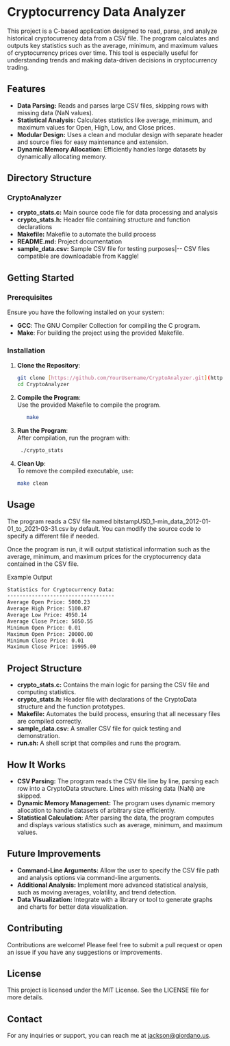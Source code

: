 # Cryptocurrency Data Analyzer

This project is a C-based application designed to read, parse, and analyze historical cryptocurrency data from a CSV file. The program calculates and outputs key statistics such as the average, minimum, and maximum values of cryptocurrency prices over time. This tool is especially useful for understanding trends and making data-driven decisions in cryptocurrency trading.

## Features

- **Data Parsing:** Reads and parses large CSV files, skipping rows with missing data (NaN values).
- **Statistical Analysis:** Calculates statistics like average, minimum, and maximum values for Open, High, Low, and Close prices.
- **Modular Design:** Uses a clean and modular design with separate header and source files for easy maintenance and extension.
- **Dynamic Memory Allocation:** Efficiently handles large datasets by dynamically allocating memory.

## Directory Structure

### CryptoAnalyzer
- **crypto_stats.c:** Main source code file for data processing and analysis
- **crypto_stats.h:** Header file containing structure and function declarations
- **Makefile:** Makefile to automate the build process
- **README.md:** Project documentation
- **sample_data.csv:** Sample CSV file for testing purposes|-- CSV files compatible are downloadable from Kaggle!


## Getting Started

### Prerequisites

Ensure you have the following installed on your system:

- **GCC**: The GNU Compiler Collection for compiling the C program.
- **Make**: For building the project using the provided Makefile.

### Installation

1. **Clone the Repository**:

   ```bash
   git clone [https://github.com/YourUsername/CryptoAnalyzer.git](https://github.com/jacksongio/CryptoAnalyzer.git)
   cd CryptoAnalyzer
2. **Compile the Program**:\
Use the provided Makefile to compile the program.
   ```Bash
      make

3. **Run the Program**:\
After compilation, run the program with:

   ```Bash
    ./crypto_stats
4. **Clean Up**:\
To remove the compiled executable, use:

    ```Bash
    make clean


## Usage
The program reads a CSV file named bitstampUSD_1-min_data_2012-01-01_to_2021-03-31.csv by default. You can modify the source code to specify a different file if needed.

Once the program is run, it will output statistical information such as the average, minimum, and maximum prices for the cryptocurrency data contained in the CSV file.

Example Output
  ```Bash
Statistics for Cryptocurrency Data:
-----------------------------------
Average Open Price: 5000.23
Average High Price: 5100.87
Average Low Price: 4950.14
Average Close Price: 5050.55
Minimum Open Price: 0.01
Maximum Open Price: 20000.00
Minimum Close Price: 0.01
Maximum Close Price: 19995.00
```

## Project Structure
- **crypto_stats.c:** Contains the main logic for parsing the CSV file and computing statistics.
- **crypto_stats.h:** Header file with declarations of the CryptoData structure and the function prototypes.
- **Makefile:** Automates the build process, ensuring that all necessary files are compiled correctly.
- **sample_data.csv:** A smaller CSV file for quick testing and demonstration.
- **run.sh:** A shell script that compiles and runs the program.
## How It Works
- **CSV Parsing:** The program reads the CSV file line by line, parsing each row into a CryptoData structure. Lines with missing data (NaN) are skipped.
- **Dynamic Memory Management:** The program uses dynamic memory allocation to handle datasets of arbitrary size efficiently.
- **Statistical Calculation:** After parsing the data, the program computes and displays various statistics such as average, minimum, and maximum values.
## Future Improvements
- **Command-Line Arguments:** Allow the user to specify the CSV file path and analysis options via command-line arguments.
- **Additional Analysis:** Implement more advanced statistical analysis, such as moving averages, volatility, and trend detection.
- **Data Visualization:** Integrate with a library or tool to generate graphs and charts for better data visualization.
## Contributing
Contributions are welcome! Please feel free to submit a pull request or open an issue if you have any suggestions or improvements.   

## License
This project is licensed under the MIT License. See the LICENSE file for more details.

## Contact
For any inquiries or support, you can reach me at jackson@giordano.us.   
